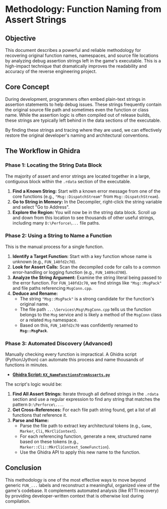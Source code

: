 # Methodology: Function Naming from Assert Strings

## Objective

This document describes a powerful and reliable methodology for recovering original function names, namespaces, and source file locations by analyzing debug assertion strings left in the game's executable. This is a high-impact technique that dramatically improves the readability and accuracy of the reverse engineering project.

## Core Concept

During development, programmers often embed plain-text strings in assertion statements to help debug issues. These strings frequently contain the original source file path and sometimes even the function or class name. While the assertion logic is often compiled out of release builds, these strings are typically left behind in the data sections of the executable.

By finding these strings and tracing where they are used, we can effectively restore the original developer's naming and architectural conventions.

## The Workflow in Ghidra

### Phase 1: Locating the String Data Block

The majority of assert and error strings are located together in a large, contiguous block within the `.rdata` section of the executable.

1.  **Find a Known String:** Start with a known error message from one of the core functions (e.g., `"Msg::DispatchStream"` from `Msg::DispatchStream`).
2.  **Go to String in Memory:** In the Decompiler, right-click the string variable and select "Go to Address".
3.  **Explore the Region:** You will now be in the string data block. Scroll up and down from this location to see thousands of other useful strings, including many `D:\Perforce\...` file paths.

### Phase 2: Using a String to Name a Function

This is the manual process for a single function.

1.  **Identify a Target Function:** Start with a key function whose name is unknown (e.g., `FUN_140fd2c70`).
2.  **Look for Assert Calls:** Scan the decompiled code for calls to a common error-handling or logging function (e.g., `FUN_1409cd700`).
3.  **Analyze the String Argument:** Examine the string literal being passed to the error function. For `FUN_140fd2c70`, we find strings like `"Msg::MsgPack"` and file paths referencing `MsgConn.cpp`.
4.  **Deduce and Rename:**
    *   The string `"Msg::MsgPack"` is a strong candidate for the function's original name.
    *   The file path `...\Services\Msg\MsgConn.cpp` tells us the function belongs to the `Msg` service and is likely a method of the `MsgConn` class or a related `Msg` namespace.
    *   Based on this, `FUN_140fd2c70` was confidently renamed to **`Msg::MsgPack`**.

### Phase 3: Automated Discovery (Advanced)

Manually checking every function is impractical. A Ghidra script (Python/Jython) can automate this process and name thousands of functions in minutes.

*   **[Ghidra Script: `KX_NameFunctionsFromAsserts.py`](../../tools/ghidra/KX_NameFunctionsFromAsserts.py)**

The script's logic would be:

1.  **Find All Assert Strings:** Iterate through all defined strings in the `.rdata` section and use a regular expression to find any string that matches the pattern `D:\Perforce\...`.
2.  **Get Cross-References:** For each file path string found, get a list of all functions that reference it.
3.  **Parse and Name:**
    *   Parse the file path to extract key architectural tokens (e.g., `Game`, `Marker`, `Cli`, `MkrCliContext`).
    *   For each referencing function, generate a new, structured name based on these tokens (e.g., `Marker::Cli::MkrCliContext_SomeFunction`).
    *   Use the Ghidra API to apply this new name to the function.

## Conclusion

This methodology is one of the most effective ways to move beyond generic `FUN_...` labels and reconstruct a meaningful, organized view of the game's codebase. It complements automated analysis (like RTTI recovery) by providing developer-written context that is otherwise lost during compilation.
